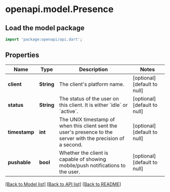 # openapi.model.Presence

## Load the model package
```dart
import 'package:openapi/api.dart';
```

## Properties
Name | Type | Description | Notes
------------ | ------------- | ------------- | -------------
**client** | **String** | The client&#39;s platform name.  | [optional] [default to null]
**status** | **String** | The status of the user on this client. It is either &#x60;idle&#x60; or &#x60;active&#x60;.  | [optional] [default to null]
**timestamp** | **int** | The UNIX timestamp of when this client sent the user&#39;s presence to the server with the precision of a second.  | [optional] [default to null]
**pushable** | **bool** | Whether the client is capable of showing mobile/push notifications to the user.  | [optional] [default to null]

[[Back to Model list]](../README.md#documentation-for-models) [[Back to API list]](../README.md#documentation-for-api-endpoints) [[Back to README]](../README.md)


